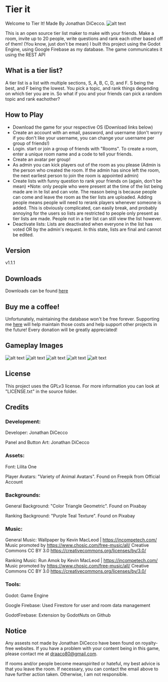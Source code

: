 # Tier it
Welcome to Tier It! Made By Jonathan DiCecco.
![alt text](https://media.githubusercontent.com/media/diceccoj/tier-it/main/promo_images/Title.png)

This is an open source tier list maker to make with your friends. Make a room, invite up to 20 people, write questions and rank each other based off of them! (You know, just don't be mean)
I built this project using the Godot Engine, using Google Firebase as my database. The game communicates it using the REST API

## What is a tier list?
A tier list is a list with multiple sections, S, A, B, C, D, and F. S being the best, and F being the lowest. You pick a topic, and rank things depending on which tier you are in. So what if you and your friends can pick a random topic and rank eachother?

## How to Play
- Download the game for your respective OS (Download links below)
- Create an account with an email, password, and username (don't worry if you don't like your username, you can change your username per group of friends!)
- Login. start or join a group of friends with "Rooms". To create a room, enter a unique room name and a code to tell your friends.
- Create an avatar per group!
- As admin you can kick players out of the room as you please (Admin is the person who created the room. If the admin has since left the room, the next earliest person to join the room is appointed admin)
- Create lists with funny question to rank your friends on (again, don't be mean) *Note: only people who were present at the time of the list being made are in te list and can vote. The reason being is because people can come and leave the room as the tier lists are uploaded. Adding people means people will need to rerank players whenever someone is added. This is obviously complicated, can easily break, and probably annoying for the users so lists are restricted to people only present as tier lists are made. People not in a tier list can still view the list however.
- Deactivate lists: Lists are deactivated when everyone in the list has voted OR by the admin's request. In this state, lists are final and cannot be edited.

## Version
v1.1.1

## Downloads
Downloads can be found [here](https://github.com/diceccoj/tier-it/releases)

## Buy me a coffee!
Unfortunately, maintaining the database won't be free forever. Supporting me [here](https://www.buymeacoffee.com/diceccoj) will help maintain those costs
and help support other projects in the future! Every donation will be greatly appreciated!

## Gameplay Images
![alt text](https://media.githubusercontent.com/media/diceccoj/tier-it/main/promo_images/Screenshot_20240129_183425.png)
![alt text](https://media.githubusercontent.com/media/diceccoj/tier-it/main/promo_images/Screenshot_20240129_183425.png)
![alt text](https://media.githubusercontent.com/media/diceccoj/tier-it/main/promo_images/Screenshot_20240129_183515.png)
![alt text](https://media.githubusercontent.com/media/diceccoj/tier-it/main/promo_images/Screenshot_20240129_183614.png)
![alt text](https://media.githubusercontent.com/media/diceccoj/tier-it/main/promo_images/Screenshot_20240129_183659.png)

##  License
This project uses the GPLv3 license. For more information you can look at "LICENSE.txt" in the source folder.

## Credits
### Development:

Developer:   Jonathan DiCecco

Panel and Button Art:   Jonathan DiCecco



### Assets:

Font:    Lilita One

Player Avatars:   "Variety of Animal Avatars". Found on Freepik from Official Account



### Backgrounds:
General Background: "Color Triangle Geometric". Found on Pixabay

Ranking Background: "Purple Teal Texture". Found on Pixabay



### Music:
General Music:
Wallpaper by Kevin MacLeod | https://incompetech.com/
Music promoted by https://www.chosic.com/free-music/all/
Creative Commons CC BY 3.0
https://creativecommons.org/licenses/by/3.0/

Ranking Music:
Run Amok by Kevin MacLeod | https://incompetech.com/
Music promoted by https://www.chosic.com/free-music/all/
Creative Commons CC BY 3.0
https://creativecommons.org/licenses/by/3.0/



### Tools:
Godot: Game Engine

Google Firebase: Used Firestore for user and room data management

GodotFirebase: Extension by GodotNuts on Github


## Notice
Any assests not made by Jonathan DiCecco have been found on royalty-free websites. If you have a problem with your content being in this game, please contact me at draaco80@gmail.com.

If rooms and/or people become meanspirited or hateful, my best advice is that you leave the room. If necessary, you can contact the email above to have further action taken. Otherwise, I am not responsible.
